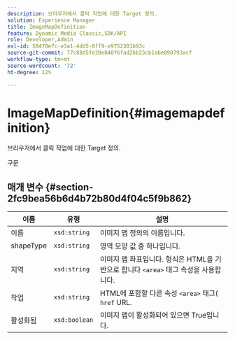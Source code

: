 ```yaml
---
description: 브라우저에서 클릭 작업에 대한 Target 정의.
solution: Experience Manager
title: ImageMapDefinition
feature: Dynamic Media Classic,SDK/API
role: Developer,Admin
exl-id: 58478e7c-e3a1-4dd5-8ff9-e9752301b93c
source-git-commit: 77c88d5fe20e048f6fad2bb23cb1abe090793acf
workflow-type: tm+mt
source-wordcount: '72'
ht-degree: 12%

---
```


# ImageMapDefinition{#imagemapdefinition}

브라우저에서 클릭 작업에 대한 Target 정의.

구문

## 매개 변수 {#section-2fc9bea56b6d4b72b80d4f04c5f9b862}

| 이름 | 유형 | 설명 |
|---|---|---|
| 이름 | `xsd:string` | 이미지 맵 정의의 이름입니다. |
| shapeType | `xsd:string` | 영역 모양 값 중 하나입니다. |
| 지역 | `xsd:string` | 이미지 맵 좌표입니다. 형식은 HTML을 기반으로 합니다 `<area>` 태그 속성을 사용합니다. |
| 작업	 | `xsd:string` | HTML에 포함할 다른 속성 `<area>` 태그( `href` URL. |
| 활성화됨 | `xsd:boolean` | 이미지 맵이 활성화되어 있으면 True입니다. |

